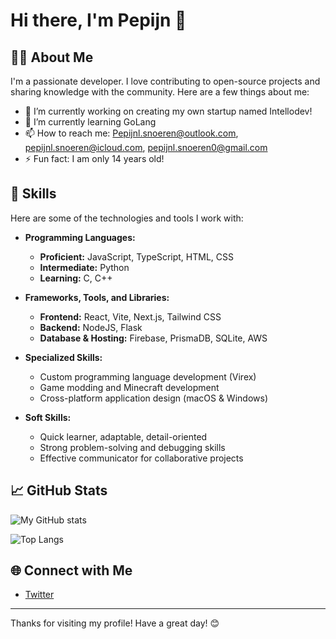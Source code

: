 # Hi there, I'm Pepijn 👋

## 👨‍💻 About Me

I'm a passionate developer. I love contributing to open-source projects and sharing knowledge with the community. Here are a few things about me:

- 🔭 I’m currently working on creating my own startup named Intellodev!
- 🌱 I’m currently learning GoLang
- 📫 How to reach me: Pepijnl.snoeren@outlook.com, pepijnl.snoeren@icloud.com, pepijnl.snoeren0@gmail.com
- ⚡ Fun fact: I am only 14 years old!

## 🚀 Skills

Here are some of the technologies and tools I work with:

- **Programming Languages:**  
  - **Proficient:** JavaScript, TypeScript, HTML, CSS  
  - **Intermediate:** Python  
  - **Learning:** C, C++

- **Frameworks, Tools, and Libraries:**  
  - **Frontend:** React, Vite, Next.js, Tailwind CSS  
  - **Backend:** NodeJS, Flask  
  - **Database & Hosting:** Firebase, PrismaDB, SQLite, AWS
  
- **Specialized Skills:**  
  - Custom programming language development (Virex)  
  - Game modding and Minecraft development  
  - Cross-platform application design (macOS & Windows)
  
- **Soft Skills:**  
  - Quick learner, adaptable, detail-oriented  
  - Strong problem-solving and debugging skills  
  - Effective communicator for collaborative projects

## 📈 GitHub Stats

![My GitHub stats](https://github-readme-stats.vercel.app/api?username=IAmThePSL&show_icons=true&theme=radical)

![Top Langs](https://github-readme-stats.vercel.app/api/top-langs/?username=IAmThePSL&layout=compact&theme=radical)

## 🌐 Connect with Me
- [Twitter](https://x.com/da_psl)
---

Thanks for visiting my profile! Have a great day! 😊
